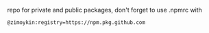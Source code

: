 repo for private and public packages, don't forget to use .npmrc with

```@zimoykin:registry=https://npm.pkg.github.com```
